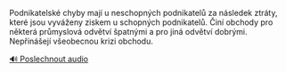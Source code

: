 
Podnikatelské chyby mají u neschopných podnikatelů za následek ztráty, které jsou vyváženy ziskem u schopných podnikatelů. Činí obchody pro některá průmyslová odvětví špatnými a pro jiná odvětví dobrými. Nepřinášejí všeobecnou krizi obchodu.

[🔊 Poslechnout audio](/data/7-paragraphs/audio/chapter_60/para_012-Podnikatelsk-chyby-maj-u-neschopnch-podnikatel.mp3)
